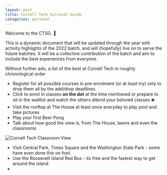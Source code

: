 ```yaml
---
layout: post
title: Cornell Tech Survival Guide.
categories: personal
---
```


Welcome to the CTSG. 🚀

This is a dynamic document that will be updated through the year with activity highlights of the 2022 batch, and will (hopefully) live on to serve the future batches. It will be a collective contribution of the batch and aim to include the best experiences from everyone.

Without further ado, a list of the best at Cornell Tech in roughly chronological order 

- Register for all possible courses in pre-enrolment (or at least try) only to drop them all by the add/drop deadlines.
- Click to enrol in classes **on the dot** at the time mentioned or prepare to sit in the waitlist and watch the others attend your beloved classes 🛎
- Visit the rooftop at The House at least once everyday to play pool and take pictures
- Play your first Beer Pong
- Talk about how good the view is, from The House, lawns and even the classrooms

![Cornell Tech Classroom View](../../images/cornell-tech-classroom-view.jpeg)

- Visit Central Park, Times Square and the Washington State Park - some have even done this on foot.
- Use the Roosevelt Island Red Bus - its free and the fastest way to get around the island
- 
